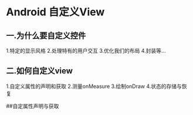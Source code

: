 # Android 自定义View
## 一.为什么要自定义控件
1.特定的显示风格
2.处理特有的用户交互
3.优化我们的布局
4.封装等...

## 二.如何自定义view
1.自定义属性的声明和获取
2.测量onMeasure
3.绘制onDraw
4.状态的存储与恢复

##自定属性声明与获取


